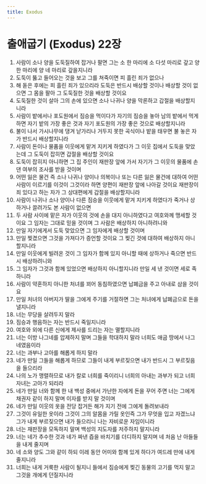 ```yaml
---
title: Exodus
---
```


# 출애굽기 (Exodus) 22장
1. 사람이 소나 양을 도둑질하여 잡거나 팔면 그는 소 한 마리에 소 다섯 마리로 갚고 양 한 마리에 양 네 마리로 갚을지니라
1. 도둑이 뚫고 들어오는 것을 보고 그를 쳐죽이면 피 흘린 죄가 없으나
1. 해 돋은 후에는 피 흘린 죄가 있으리라 도둑은 반드시 배상할 것이나 배상할 것이 없으면 그 몸을 팔아 그 도둑질한 것을 배상할 것이요
1. 도둑질한 것이 살아 그의 손에 있으면 소나 나귀나 양을 막론하고 갑절을 배상할지니라
1. 사람이 밭에서나 포도원에서 짐승을 먹이다가 자기의 짐승을 놓아 남의 밭에서 먹게 하면 자기 밭의 가장 좋은 것과 자기 포도원의 가장 좋은 것으로 배상할지니라
1. 불이 나서 가시나무에 댕겨 낟가리나 거두지 못한 곡식이나 밭을 태우면 불 놓은 자가 반드시 배상할지니라
1. 사람이 돈이나 물품을 이웃에게 맡겨 지키게 하였다가 그 이웃 집에서 도둑을 맞았는데 그 도둑이 잡히면 갑절을 배상할 것이요
1. 도둑이 잡히지 아니하면 그 집 주인이 재판장 앞에 가서 자기가 그 이웃의 물품에 손 댄 여부의 조사를 받을 것이며
1. 어떤 잃은 물건 즉 소나 나귀나 양이나 의복이나 또는 다른 잃은 물건에 대하여 어떤 사람이 이르기를 이것이 그것이라 하면 양편이 재판장 앞에 나아갈 것이요 재판장이 죄 있다고 하는 자가 그 상대편에게 갑절을 배상할지니라
1. 사람이 나귀나 소나 양이나 다른 짐승을 이웃에게 맡겨 지키게 하였다가 죽거나 상하거나 끌려가도 본 사람이 없으면
1. 두 사람 사이에 맡은 자가 이웃의 것에 손을 대지 아니하였다고 여호와께 맹세할 것이요 그 임자는 그대로 믿을 것이며 그 사람은 배상하지 아니하려니와
1. 만일 자기에게서 도둑 맞았으면 그 임자에게 배상할 것이며
1. 만일 찢겼으면 그것을 가져다가 증언할 것이요 그 찢긴 것에 대하여 배상하지 아니할지니라
1. 만일 이웃에게 빌려온 것이 그 임자가 함께 있지 아니할 때에 상하거나 죽으면 반드시 배상하려니와
1. 그 임자가 그것과 함께 있었으면 배상하지 아니할지니라 만일 세 낸 것이면 세로 족하니라
1. 사람이 약혼하지 아니한 처녀를 꾀어 동침하였으면 납폐금을 주고 아내로 삼을 것이요
1. 만일 처녀의 아버지가 딸을 그에게 주기를 거절하면 그는 처녀에게 납폐금으로 돈을 낼지니라
1. 너는 무당을 살려두지 말라
1. 짐승과 행음하는 자는 반드시 죽일지니라
1. 여호와 외에 다른 신에게 제사를 드리는 자는 멸할지니라
1. 너는 이방 나그네를 압제하지 말며 그들을 학대하지 말라 너희도 애굽 땅에서 나그네였음이라
1. 너는 과부나 고아를 해롭게 하지 말라
1. 네가 만일 그들을 해롭게 하므로 그들이 내게 부르짖으면 내가 반드시 그 부르짖음을 들으리라
1. 나의 노가 맹렬하므로 내가 칼로 너희를 죽이리니 너희의 아내는 과부가 되고 너희 자녀는 고아가 되리라
1. 네가 만일 너와 함께 한 내 백성 중에서 가난한 자에게 돈을 꾸어 주면 너는 그에게 채권자 같이 하지 말며 이자를 받지 말 것이며
1. 네가 만일 이웃의 옷을 전당 잡거든 해가 지기 전에 그에게 돌려보내라
1. 그것이 유일한 옷이라 그것이 그의 알몸을 가릴 옷인즉 그가 무엇을 입고 자겠느냐 그가 내게 부르짖으면 내가 들으리니 나는 자비로운 자임이니라
1. 너는 재판장을 모독하지 말며 백성의 지도자를 저주하지 말지니라
1. 너는 네가 추수한 것과 네가 짜낸 즙을 바치기를 더디하지 말지며 네 처음 난 아들들을 내게 줄지며
1. 네 소와 양도 그와 같이 하되 이레 동안 어미와 함께 있게 하다가 여드레 만에 내게 줄지니라
1. 너희는 내게 거룩한 사람이 될지니 들에서 짐승에게 찢긴 동물의 고기를 먹지 말고 그것을 개에게 던질지니라
